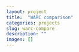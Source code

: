 ```yaml
---
layout: project
title:  "WARC comparison"
categories: projects
slug: warc-compare
description: ""
images: []
---
```



